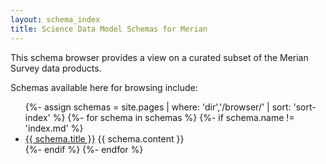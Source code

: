 ```yaml
---
layout: schema_index
title: Science Data Model Schemas for Merian
---
```

This schema browser provides a view on a curated subset of the Merian Survey data products. 

Schemas available here for browsing include:

<ul>
    {%- assign schemas = site.pages | where: 'dir','/browser/' | sort: 'sort-index' %}
    {%- for schema in schemas %}
    {%- if schema.name != 'index.md' %}
    <li><a href="{{ schema.url | relative_url }}">{{ schema.title }}</a> {{ schema.content }}</li>
    {%- endif %}
    {%- endfor %}
</ul>
